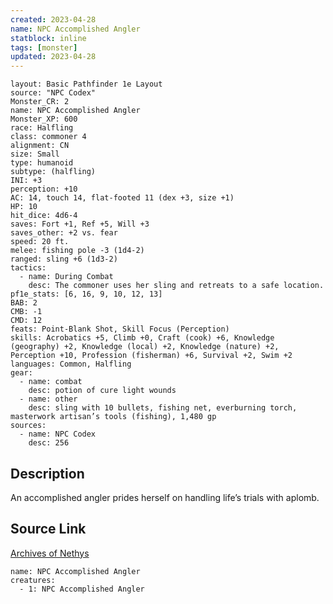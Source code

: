 ```yaml
---
created: 2023-04-28
name: NPC Accomplished Angler
statblock: inline
tags: [monster]
updated: 2023-04-28
---
```

```statblock
layout: Basic Pathfinder 1e Layout
source: "NPC Codex"
Monster_CR: 2
name: NPC Accomplished Angler
Monster_XP: 600
race: Halfling
class: commoner 4
alignment: CN
size: Small
type: humanoid
subtype: (halfling)
INI: +3
perception: +10
AC: 14, touch 14, flat-footed 11 (dex +3, size +1)
HP: 10
hit_dice: 4d6-4
saves: Fort +1, Ref +5, Will +3
saves_other: +2 vs. fear
speed: 20 ft.
melee: fishing pole -3 (1d4-2)
ranged: sling +6 (1d3-2)
tactics:
  - name: During Combat
    desc: The commoner uses her sling and retreats to a safe location.
pf1e_stats: [6, 16, 9, 10, 12, 13]
BAB: 2
CMB: -1
CMD: 12
feats: Point-Blank Shot, Skill Focus (Perception)
skills: Acrobatics +5, Climb +0, Craft (cook) +6, Knowledge (geography) +2, Knowledge (local) +2, Knowledge (nature) +2, Perception +10, Profession (fisherman) +6, Survival +2, Swim +2
languages: Common, Halfling
gear:
  - name: combat
    desc: potion of cure light wounds
  - name: other
    desc: sling with 10 bullets, fishing net, everburning torch, masterwork artisan’s tools (fishing), 1,480 gp
sources:
  - name: NPC Codex
    desc: 256
```
## Description
An accomplished angler prides herself on handling life’s trials with aplomb.
## Source Link
[Archives of Nethys](https://aonprd.com/NPCDisplay.aspx?ItemName=Accomplished%20Angler)
```encounter-table
name: NPC Accomplished Angler
creatures:
  - 1: NPC Accomplished Angler
```
